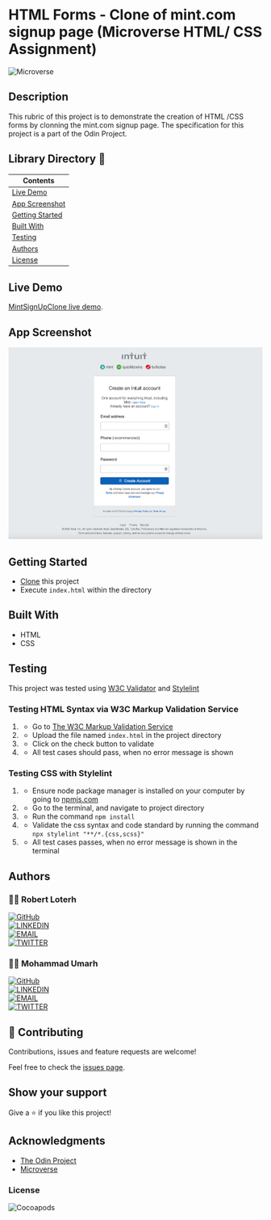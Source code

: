 # HTML Forms - Clone of mint.com signup page (Microverse HTML/ CSS Assignment)

![Microverse](https://img.shields.io/badge/-Microverse-007bff?style=for-the-badge)


## Description
This rubric of this project is to demonstrate the creation of HTML /CSS forms by clonning the mint.com signup page. The specification for this project is a part of the Odin Project.


## Library Directory 📙

| Contents                  |
| ------------------------- |
| [Live Demo](#live-demo) |
| [App Screenshot](#app-screenshot) |
| [Getting Started](#getting-started)   |
| [Built With](#built-with)   |
| [Testing](#testing)   |
| [Authors](#authors)       |
| [License](#license)       |



## Live Demo
[MintSignUpClone live demo](https://raw.githack.com/rloterh/signup-form/signup-form/index.html/).

## App Screenshot
![img](screenshot.png)


## Getting Started

- [Clone](https://github.com/rloterh/MintSignupClone/.git) this project
- Execute <code>index.html</code> within the directory


## Built With

- HTML
- CSS


## Testing

This project was tested using [W3C Validator](https://validator.w3.org/) and [Stylelint](https://stylelint.io/)
 

### Testing HTML Syntax via W3C Markup Validation Service

1. - Go to [The W3C Markup Validation Service](https://validator.w3.org/#validate_by_upload)
2. - Upload the file named `index.html` in the project directory
3. - Click on the check button to validate
4. - All test cases should pass, when no error message is shown 

### Testing CSS with Stylelint

1. - Ensure node package manager is installed on your computer by going to [npmjs.com](https://www.npmjs.com/get-npm)
2. - Go to the terminal, and navigate to project directory
3. - Run the command `npm install`
4. - Validate the css syntax and code standard by running the command `npx stylelint "**/*.{css,scss}"`
5. - All test cases passes, when no error message is shown in the terminal


## Authors

### 👨‍💻 Robert Loterh

[![GitHub](https://img.shields.io/badge/-GitHub-000?style=for-the-badge&logo=GitHub&logoColor=white)](https://github.com/rloterh) <br>
[![LINKEDIN](https://img.shields.io/badge/-LINKEDIN-0077B5?style=for-the-badge&logo=Linkedin&logoColor=white)](https://www.linkedin.com/in/robert-loterh/) <br>
[![EMAIL](https://img.shields.io/badge/-EMAIL-D14836?style=for-the-badge&logo=Mail.Ru&logoColor=white)](mailto:rloterh@gmail.com) <br>
[![TWITTER](https://img.shields.io/badge/-TWITTER-1DA1F2?style=for-the-badge&logo=Twitter&logoColor=white)](https://twitter.com/RLoterh) <br>


 ### 👨‍💻 Mohammad Umarh

[![GitHub](https://img.shields.io/badge/-GitHub-000?style=for-the-badge&logo=GitHub&logoColor=white)](https://github.com/mohammadumar28) <br>
[![LINKEDIN](https://img.shields.io/badge/-LINKEDIN-0077B5?style=for-the-badge&logo=Linkedin&logoColor=white)](https://www.linkedin.com/in/mdumar28/) <br>
[![EMAIL](https://img.shields.io/badge/-EMAIL-D14836?style=for-the-badge&logo=Mail.Ru&logoColor=white)](mailto:mohammadumar28@gmail.com) <br>
[![TWITTER](https://img.shields.io/badge/-TWITTER-1DA1F2?style=for-the-badge&logo=Twitter&logoColor=white)](https://twitter.com/Mohammadumar28)<br>


## 🤝 Contributing

Contributions, issues and feature requests are welcome!

Feel free to check the [issues page](https://github.com/rloterh/MintSignupClone/issues/new).


## Show your support

Give a ⭐️ if you like this project!

## Acknowledgments
- [The Odin Project](https://www.theodinproject.com/)
- [Microverse](https://www.microverse.org/)


### License

![Cocoapods](https://img.shields.io/cocoapods/l/AFNetworking?color=red&style=for-the-badge)
